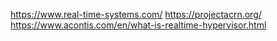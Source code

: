 https://www.real-time-systems.com/
https://projectacrn.org/
https://www.acontis.com/en/what-is-realtime-hypervisor.html
